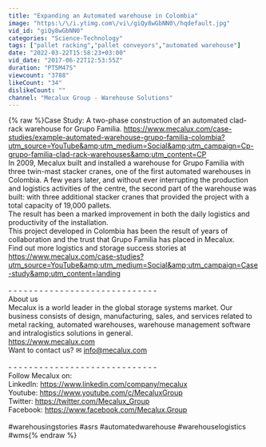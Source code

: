 ```yaml
---
title: "Expanding an Automated warehouse in Colombia"
image: "https:\/\/i.ytimg.com\/vi\/giQy8wGbNN0\/hqdefault.jpg"
vid_id: "giQy8wGbNN0"
categories: "Science-Technology"
tags: ["pallet racking","pallet conveyors","automated warehouse"]
date: "2022-03-22T15:58:23+03:00"
vid_date: "2017-06-22T12:53:55Z"
duration: "PT5M47S"
viewcount: "3788"
likeCount: "34"
dislikeCount: ""
channel: "Mecalux Group - Warehouse Solutions"
---
```

{% raw %}Case Study: A two-phase construction of an automated clad-rack warehouse for Grupo Familia. <a rel="nofollow" target="blank" href="https://www.mecalux.com/case-studies/example-automated-warehouse-grupo-familia-colombia?utm_source=YouTube&amp;utm_medium=Social&amp;utm_campaign=Cp-grupo-familia-clad-rack-warehouses&amp;utm_content=CP">https://www.mecalux.com/case-studies/example-automated-warehouse-grupo-familia-colombia?utm_source=YouTube&amp;utm_medium=Social&amp;utm_campaign=Cp-grupo-familia-clad-rack-warehouses&amp;utm_content=CP</a> <br />In 2009, Mecalux built and installed a warehouse for Grupo Familia with three twin-mast stacker cranes, one of the first automated warehouses in Colombia. A few years later, and without ever interrupting the production and logistics activities of the centre, the second part of the warehouse was built: with three additional stacker cranes that provided the project with a total capacity of 19,000 pallets.<br />The result has been a marked improvement in both the daily logistics and productivity of the installation. <br />This project developed in Colombia has been the result of years of collaboration and the trust that Grupo Familia has placed in Mecalux.<br />Find out more logistics and storage success stories at <a rel="nofollow" target="blank" href="https://www.mecalux.com/case-studies?utm_source=YouTube&amp;utm_medium=Social&amp;utm_campaign=Case-study&amp;utm_content=landing">https://www.mecalux.com/case-studies?utm_source=YouTube&amp;utm_medium=Social&amp;utm_campaign=Case-study&amp;utm_content=landing</a> <br /><br />- - - - - - - - - - - - - - - - - - - - - - - - - - - - -<br />About us<br />Mecalux is a world leader in the global storage systems market. Our business consists of design, manufacturing, sales, and services related to metal racking, automated warehouses, warehouse management software and intralogistics solutions in general.<br /><a rel="nofollow" target="blank" href="https://www.mecalux.com">https://www.mecalux.com</a><br />Want to contact us? ✉ info@mecalux.com<br /><br />- - - - - - - - - - - - - - - - - - - - - - - - - - - - -<br />Follow Mecalux on: <br />LinkedIn: <a rel="nofollow" target="blank" href="https://www.linkedin.com/company/mecalux">https://www.linkedin.com/company/mecalux</a><br />Youtube: <a rel="nofollow" target="blank" href="https://www.youtube.com/c/MecaluxGroup">https://www.youtube.com/c/MecaluxGroup</a><br />Twitter: <a rel="nofollow" target="blank" href="https://twitter.com/Mecalux_Group">https://twitter.com/Mecalux_Group</a><br />Facebook: <a rel="nofollow" target="blank" href="https://www.facebook.com/Mecalux.Group">https://www.facebook.com/Mecalux.Group</a><br /><br />#warehousingstories #asrs #automatedwarehouse #warehouselogistics #wms{% endraw %}
